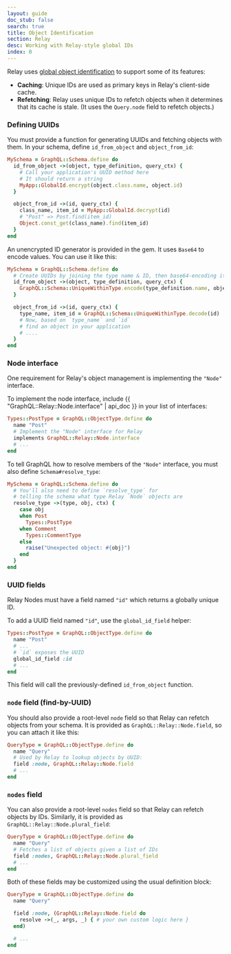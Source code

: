 ```yaml
---
layout: guide
doc_stub: false
search: true
title: Object Identification
section: Relay
desc: Working with Relay-style global IDs
index: 0
---
```


Relay uses [global object identification](https://facebook.github.io/relay/graphql/objectidentification.htm) to support some of its features:

- __Caching__: Unique IDs are used as primary keys in Relay's client-side cache.
- __Refetching__: Relay uses unique IDs to refetch objects when it determines that its cache is stale. (It uses the `Query.node` field to refetch objects.)

### Defining UUIDs

You must provide a function for generating UUIDs and fetching objects with them. In your schema, define `id_from_object` and `object_from_id`:

```ruby
MySchema = GraphQL::Schema.define do
  id_from_object ->(object, type_definition, query_ctx) {
    # Call your application's UUID method here
    # It should return a string
    MyApp::GlobalId.encrypt(object.class.name, object.id)
  }

  object_from_id ->(id, query_ctx) {
    class_name, item_id = MyApp::GlobalId.decrypt(id)
    # "Post" => Post.find(item_id)
    Object.const_get(class_name).find(item_id)
  }
end
```

An unencrypted ID generator is provided in the gem. It uses `Base64` to encode values. You can use it like this:

```ruby
MySchema = GraphQL::Schema.define do
  # Create UUIDs by joining the type name & ID, then base64-encoding it
  id_from_object ->(object, type_definition, query_ctx) {
    GraphQL::Schema::UniqueWithinType.encode(type_definition.name, object.id)
  }

  object_from_id ->(id, query_ctx) {
    type_name, item_id = GraphQL::Schema::UniqueWithinType.decode(id)
    # Now, based on `type_name` and `id`
    # find an object in your application
    # ....
  }
end
```

### Node interface

One requirement for Relay's object management is implementing the `"Node"` interface.

To implement the node interface, include {{ "GraphQL::Relay::Node.interface" | api_doc }} in your list of interfaces:

```ruby
Types::PostType = GraphQL::ObjectType.define do
  name "Post"
  # Implement the "Node" interface for Relay
  implements GraphQL::Relay::Node.interface
  # ...
end
```

To tell GraphQL how to resolve members of the `"Node"` interface, you must also define `Schema#resolve_type`:

```ruby
MySchema = GraphQL::Schema.define do
  # You'll also need to define `resolve_type` for
  # telling the schema what type Relay `Node` objects are
  resolve_type ->(type, obj, ctx) {
    case obj
    when Post
      Types::PostType
    when Comment
      Types::CommentType
    else
      raise("Unexpected object: #{obj}")
    end
  }
end
```

### UUID fields

Relay Nodes must have a field named `"id"` which returns a globally unique ID.

To add a UUID field named `"id"`, use the `global_id_field` helper:

```ruby
Types::PostType = GraphQL::ObjectType.define do
  name "Post"
  # ...
  # `id` exposes the UUID
  global_id_field :id
  # ...
end
```

This field will call the previously-defined `id_from_object` function.

### `node` field (find-by-UUID)

You should also provide a root-level `node` field so that Relay can refetch objects from your schema. It is provided as `GraphQL::Relay::Node.field`, so you can attach it like this:

```ruby
QueryType = GraphQL::ObjectType.define do
  name "Query"
  # Used by Relay to lookup objects by UUID:
  field :node, GraphQL::Relay::Node.field
  # ...
end
```

### `nodes` field

You can also provide a root-level `nodes` field so that Relay can refetch objects by IDs. Similarly, it is provided as `GraphQL::Relay::Node.plural_field`:

```ruby
QueryType = GraphQL::ObjectType.define do
  name "Query"
  # Fetches a list of objects given a list of IDs
  field :nodes, GraphQL::Relay::Node.plural_field
  # ...
end
```

Both of these fields may be customized using the usual definition block:

```ruby
QueryType = GraphQL::ObjectType.define do
  name "Query"

  field :node, (GraphQL::Relay::Node.field do
    resolve ->(_, args, _) { # your own custom logic here }
  end)

  # ...
end
```
